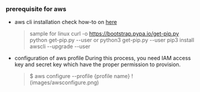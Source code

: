 ### prerequisite for aws

* aws cli installation
  check how-to on [here](https://docs.aws.amazon.com/cli/latest/userguide/cli-chap-install.html)
  
  > sample for linux
  > curl -o https://bootstrap.pypa.io/get-pip.py
  > python get-pip.py --user or python3 get-pip.py --user
  > pip3 install awscli --upgrade --user


* configuration of aws profile
  During this process, you need IAM access key and secret key which have the proper permission to provision. 
  > $ aws configure --profile {profile name}
  !(images/awsconfigure.png)

